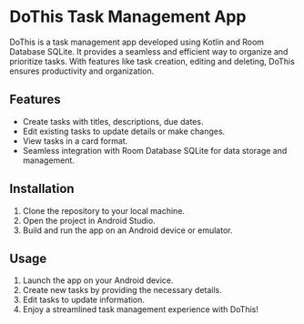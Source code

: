 # DoThis Task Management App

DoThis is a task management app developed using Kotlin and Room Database SQLite. It provides a seamless and efficient way to organize and prioritize tasks. With features like task creation, editing and deleting, DoThis ensures productivity and organization.

## Features

- Create tasks with titles, descriptions, due dates.
- Edit existing tasks to update details or make changes.
- View tasks in a card format.
- Seamless integration with Room Database SQLite for data storage and management.
  
## Installation

1. Clone the repository to your local machine.
2. Open the project in Android Studio.
3. Build and run the app on an Android device or emulator.

## Usage

1. Launch the app on your Android device.
2. Create new tasks by providing the necessary details.
3. Edit tasks to update information.
4. Enjoy a streamlined task management experience with DoThis!
